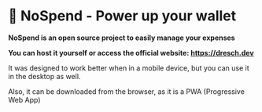 # 💸 NoSpend - Power up your wallet

**NoSpend is an open source project to easily manage your expenses**

**You can host it yourself or access the official website: https://dresch.dev**

It was designed to work better when in a mobile device, but you can use it in the desktop as well.

Also, it can be downloaded from the browser, as it is a PWA (Progressive Web App)
